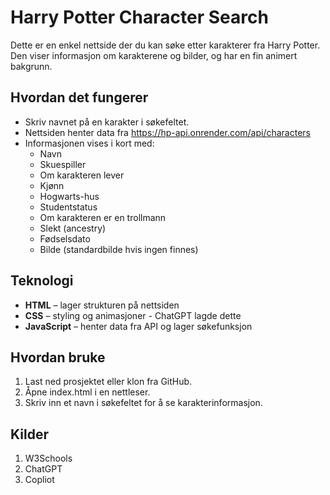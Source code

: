 # Harry Potter Character Search

Dette er en enkel nettside der du kan søke etter karakterer fra Harry Potter. Den viser informasjon om karakterene og bilder, og har en fin animert bakgrunn.

## Hvordan det fungerer

- Skriv navnet på en karakter i søkefeltet.
- Nettsiden henter data fra https://hp-api.onrender.com/api/characters
- Informasjonen vises i kort med:
  - Navn
  - Skuespiller
  - Om karakteren lever
  - Kjønn
  - Hogwarts-hus
  - Studentstatus
  - Om karakteren er en trollmann
  - Slekt (ancestry)
  - Fødselsdato
  - Bilde (standardbilde hvis ingen finnes)

## Teknologi

- **HTML** – lager strukturen på nettsiden  
- **CSS** – styling og animasjoner - ChatGPT lagde dette
- **JavaScript** – henter data fra API og lager søkefunksjon  

## Hvordan bruke

1. Last ned prosjektet eller klon fra GitHub.  
2. Åpne index.html i en nettleser.  
3. Skriv inn et navn i søkefeltet for å se karakterinformasjon.  

## Kilder

1. W3Schools
2. ChatGPT
3. Copliot

